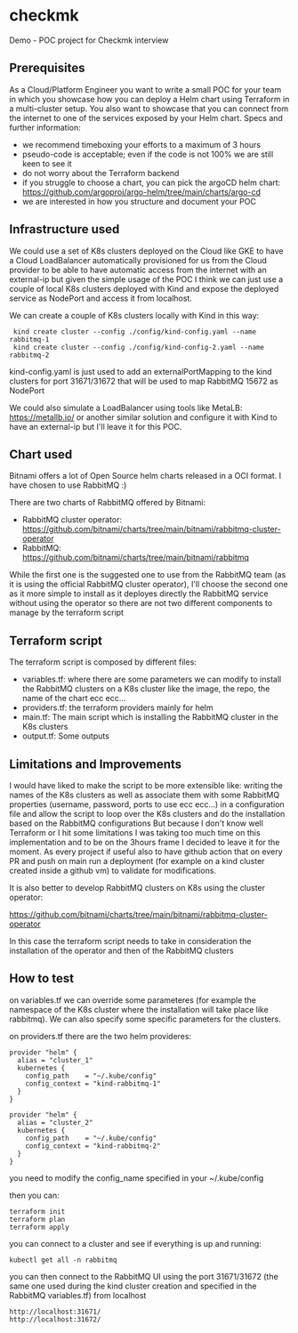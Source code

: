 # checkmk

Demo - POC project for Checkmk interview

## Prerequisites
As a Cloud/Platform Engineer you want to write a small POC for your team in which you
showcase how you can deploy a Helm chart using Terraform in a multi-cluster setup. You
also want to showcase that you can connect from the internet to one of the services exposed
by your Helm chart.
Specs and further information:
- we recommend timeboxing your efforts to a maximum of 3 hours
- pseudo-code is acceptable; even if the code is not 100% we are still keen to see it
- do not worry about the Terraform backend
- if you struggle to choose a chart, you can pick the argoCD helm chart:
https://github.com/argoproj/argo-helm/tree/main/charts/argo-cd
- we are interested in how you structure and document your POC

## Infrastructure used
We could use a set of K8s clusters deployed on the Cloud like GKE to have a Cloud LoadBalancer automatically provisioned for us from the Cloud provider
to be able to have automatic access from the internet with an external-ip but given the simple usage of the POC I think
we can just use a couple of local K8s clusters deployed with Kind and expose the deployed service as NodePort and access it from localhost.

We can create a couple of K8s clusters locally with Kind in this way:

```
 kind create cluster --config ./config/kind-config.yaml --name rabbitmq-1
 kind create cluster --config ./config/kind-config-2.yaml --name rabbitmq-2
```

kind-config.yaml is just used to add an externalPortMapping to the kind clusters for port 31671/31672 that will be used to map RabbitMQ 15672 as NodePort

We could also simulate a LoadBalancer using tools like MetaLB: https://metallb.io/ or another similar solution and configure it with Kind to have an external-ip
but I'll leave it for this POC.

## Chart used

Bitnami offers a lot of Open Source helm charts released in a OCI format.
I have chosen to use RabbitMQ :)

There are two charts of RabbitMQ offered by Bitnami:
* RabbitMQ cluster operator: https://github.com/bitnami/charts/tree/main/bitnami/rabbitmq-cluster-operator
* RabbitMQ: https://github.com/bitnami/charts/tree/main/bitnami/rabbitmq

While the first one is the suggested one to use from the RabbitMQ team (as it is using the official RabbitMQ cluster operator),
I'll choose the second one as it more simple to install as it deployes directly the RabbitMQ service without using the operator so there are not two different components to manage by the
terraform script

## Terraform script

The terraform script is composed by different files:

* variables.tf: where there are some parameters we can modify to install the RabbitMQ clusters on a K8s cluster like the image, the repo, the name of the chart ecc ecc...
* providers.tf: the terraform providers mainly for helm
* main.tf: The main script which is installing the RabbitMQ cluster in the K8s clusters
* output.tf: Some outputs

## Limitations and Improvements

I would have liked to make the script to be more extensible like: writing the names of the K8s clusters as well as associate them with some RabbitMQ properties (username, password, ports to use ecc ecc...) in a configuration file and allow the script to loop over the K8s clusters and do the installation based on the RabbitMQ configurations
But because I don't know well Terraform or I hit some limitations I was taking too much time on this implementation and to be on the 3hours frame I decided to leave it for the moment.
As every project if useful also to have github action that on every PR and push on main run a deployment (for example on a kind cluster created inside a github vm) to validate for modifications. 

It is also better to develop RabbitMQ clusters on K8s using the cluster operator: 

https://github.com/bitnami/charts/tree/main/bitnami/rabbitmq-cluster-operator

In this case the terraform script needs to take in consideration the installation of the operator and then of the RabbitMQ clusters

## How to test

on variables.tf we can override some parameteres (for example the namespace of the K8s cluster where the installation will take place like rabbitmq). We can also specify some specific parameters for the clusters.

on providers.tf there are the two helm provideres:

```
provider "helm" {
  alias = "cluster_1"
  kubernetes {
    config_path    = "~/.kube/config"
    config_context = "kind-rabbitmq-1"
  }
}

provider "helm" {
  alias = "cluster_2"
  kubernetes {
    config_path    = "~/.kube/config"
    config_context = "kind-rabbitmq-2"
  }
}
```
you need to modify the config_name specified in your ~/.kube/config

then you can:

```
terraform init
terraform plan
terraform apply
```

you can connect to a cluster and see if everything is up and running:

```
kubectl get all -n rabbitmq
```

you can then connect to the RabbitMQ UI using the port 31671/31672 (the same one used during the kind cluster creation and specified in the RabbitMQ variables.tf) from localhost

```
http://localhost:31671/
http://localhost:31672/
```





